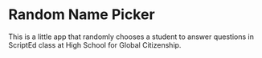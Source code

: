 # Random Name Picker

This is a little app that randomly chooses a student to answer questions in ScriptEd class at High School for Global 
Citizenship.

